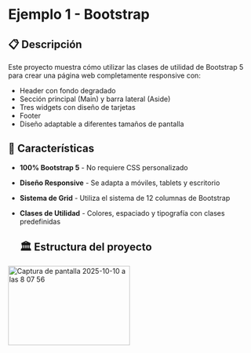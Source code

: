 # Ejemplo 1 - Bootstrap

## 📋 Descripción

Este proyecto muestra cómo utilizar las clases de utilidad de Bootstrap 5 para crear una página web completamente responsive con:
- Header con fondo degradado
- Sección principal (Main) y barra lateral (Aside)
- Tres widgets con diseño de tarjetas
- Footer
- Diseño adaptable a diferentes tamaños de pantalla

## 🚀 Características

- **100% Bootstrap 5** - No requiere CSS personalizado
- **Diseño Responsive** - Se adapta a móviles, tablets y escritorio
- **Sistema de Grid** - Utiliza el sistema de 12 columnas de Bootstrap
- **Clases de Utilidad** - Colores, espaciado y tipografía con clases predefinidas

  ## 🏛️ Estructura del proyecto

<img width="248" height="162" alt="Captura de pantalla 2025-10-10 a las 8 07 56" src="https://github.com/user-attachments/assets/afa7773f-f5a9-43a5-a529-6c6948e6d9ee" />
